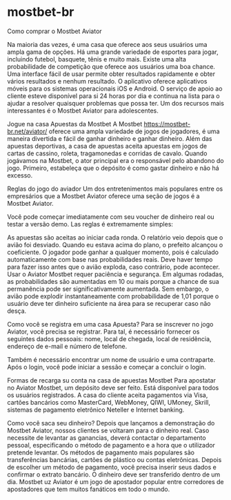 # mostbet-br
Como comprar o Mostbet Aviator


Na maioria das vezes, é uma casa que oferece aos seus usuários uma ampla gama de opções. Há uma grande variedade de esportes para jogar, incluindo futebol, basquete, tênis e muito mais. Existe uma alta probabilidade de competição que oferece aos usuários uma boa chance. Uma interface fácil de usar permite obter resultados rapidamente e obter vários resultados e nenhum resultado. O aplicativo oferece aplicativos móveis para os sistemas operacionais iOS e Android. O serviço de apoio ao cliente esteve disponível para si 24 horas por dia e continua na lista para o ajudar a resolver quaisquer problemas que possa ter. Um dos recursos mais interessantes é o Mostbet Aviator para adolescentes.

Jogue na casa Apuestas da Mostbet
A Mostbet https://mostbet-br.net/aviator/ oferece uma ampla variedade de jogos de jogadores, é uma maneira divertida e fácil de ganhar dinheiro e ganhar dinheiro. Além das apuestas deportivas, a casa de apuestas aceita apuestas em jogos de cartas de cassino, roleta, tragamonedas e corridas de cavalo. Quando jogávamos na Mostbet, o ator principal era o responsável pelo abandono do jogo. Primeiro, estabeleça que o depósito é como gastar dinheiro e não há excesso.

Reglas do jogo do aviador
Um dos entretenimentos mais populares entre os empresários que a Mostbet Aviator oferece uma seção de jogos é a Mostbet Aviator.



Você pode começar imediatamente com seu voucher de dinheiro real ou testar a versão demo. Las reglas é extremamente simples:

As apuestas são aceitas ao iniciar cada ronda.
O relatório veio depois que o avião foi desviado. Quando eu estava acima do plano, o prefeito alcançou o coeficiente.
O jogador pode ganhar a qualquer momento, pois é calculado automaticamente com base nas probabilidades reais.
Deve haver tempo para fazer isso antes que o avião exploda, caso contrário, pode acontecer.
Usar o Aviator Mostbet requer paciência e segurança. Em algumas rodadas, as probabilidades são aumentadas em 10 ou mais porque a chance de sua permanência pode ser significativamente aumentada. Sem embargo, o avião pode explodir instantaneamente com probabilidade de 1,01 porque o usuário deve ter dinheiro suficiente na área para se recuperar caso não desça.

Como você se registra em uma casa Apuesta?
Para se inscrever no jogo Aviator, você precisa se registrar. Para tal, é necessário fornecer os seguintes dados pessoais: nome, local de chegada, local de residência, endereço de e-mail e número de telefone.



Também é necessário encontrar um nome de usuário e uma contraparte. Após o login, você pode iniciar a sessão e começar a concluir o login.

Formas de recarga su conta na casa de apuestas Mostbet
Para apostatar no Aviator Mostbet, um depósito deve ser feito. Está disponível para todos os usuários registrados. A casa do cliente aceita pagamentos via Visa, cartões bancários como MasterCard, WebMoney, QIWI, UMoney, Skrill, sistemas de pagamento eletrônico Neteller e Internet banking.

Como você saca seu dinheiro?
Depois que lançamos a demonstração do Mostbet Aviator, nossos clientes se voltaram para o dinheiro real. Caso necessite de levantar as ganancias, deverá contactar o departamento pessoal, especificando o método de pagamento e a hora que o utilizador pretende levantar. Os métodos de pagamento mais populares são transferências bancárias, cartões de plástico ou contas eletrônicas. Depois de escolher um método de pagamento, você precisa inserir seus dados e confirmar o extrato bancário. O dinheiro deve ser transferido dentro de um dia. Mostbet uz Aviator é um jogo de apostador popular entre corredores de apostadores que tem muitos fanáticos em todo o mundo.
